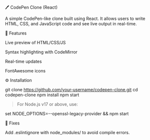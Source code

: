 🖊️ CodePen Clone (React)

A simple CodePen-like clone built using React. It allows users to write HTML, CSS, and JavaScript code and see live output in real-time.

🚀 Features

Live preview of HTML/CSS/JS

Syntax highlighting with CodeMirror

Real-time updates

FontAwesome icons


⚙️ Installation

git clone https://github.com/your-username/codepen-clone.git
cd codepen-clone
npm install
npm start

> For Node.js v17 or above, use:



set NODE_OPTIONS=--openssl-legacy-provider && npm start

🐞 Fixes

Add .eslintignore with node_modules/ to avoid compile errors.

